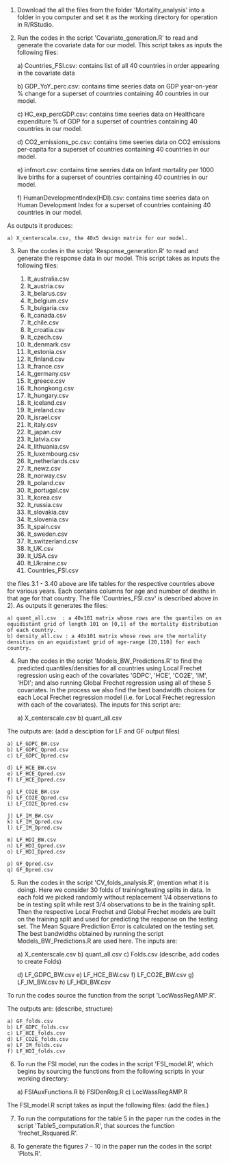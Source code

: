 
1) Download the all the files from the folder 'Mortality_analysis' into a folder in you computer and set it as the working directory for operation in R/RStudio.

2) Run the codes in the script 'Covariate_generation.R' to read and generate the covariate data for our model. 
This script takes as inputs the following files:
    
    a) Countries_FSI.csv:    contains list of all 40 countries in order appearing in the covariate data
    
    b) GDP_YoY_perc.csv:     contains time seeries data on GDP year-on-year % change for a superset of countries containing 40 countries in our model.
    
    c) HC_exp_percGDP.csv:   contains time seeries data on Healthcare expenditure % of GDP for a superset of countries containing 40 countries in our model.
    
    d) CO2_emissions_pc.csv: contains time seeries data on CO2 emissions per-capita for a superset of countries containing 40 countries in our model.
    
    e) infmort.csv:   contains time seeries data on Infant mortality per 1000 live births for a superset of countries containing 40 countries in our model.
    
    f) HumanDevelopmentIndex(HDI).csv: contains time seeries data on Human Development Index for a superset of countries containing 40 countries in our model.

As outputs it produces:

    a) X_centerscale.csv, the 40x5 design matrix for our model. 

3) Run the codes in the script 'Response_generation.R' to read and generate the response data in our model. This script takes as inputs the following files:
    
    1.   lt_australia.csv
    2.   lt_austria.csv
    3.   lt_belarus.csv  
    4.   lt_belgium.csv
    5.   lt_bulgaria.csv
    6.   lt_canada.csv
    7.   lt_chile.csv
    8.   lt_croatia.csv
    9.   lt_czech.csv
    10.  lt_denmark.csv
    11.  lt_estonia.csv 
    12.  lt_finland.csv
    13.  lt_france.csv
    14.  lt_germany.csv
    15.  lt_greece.csv
    16.  lt_hongkong.csv
    17.  lt_hungary.csv
    18.  lt_iceland.csv
    19.  lt_ireland.csv
    20.  lt_israel.csv
    21.  lt_italy.csv
    22.  lt_japan.csv
    23.  lt_latvia.csv
    24.  lt_lithuania.csv
    25.  lt_luxembourg.csv
    26.  lt_netherlands.csv
    27.  lt_newz.csv
    28.  lt_norway.csv
    29.  lt_poland.csv
    30.  lt_portugal.csv
    31.  lt_korea.csv
    32.  lt_russia.csv
    33.  lt_slovakia.csv
    34.  lt_slovenia.csv
    35.  lt_spain.csv
    36.  lt_sweden.csv
    37.  lt_switzerland.csv
    38.  lt_UK.csv
    39.  lt_USA.csv
    40.  lt_Ukraine.csv
    
    41)   Countries_FSI.csv

the files 3.1 - 3.40 above are life tables for the respective countries above for various years. Each contains columns for age and number of deaths 
in that age for that country. The file 'Countries_FSI.csv' is described above in 2). As outputs it generates the files:
    
    a) quant_all.csv  : a 40x101 matrix whose rows are the quantiles on an equidistant grid of length 101 on [0,1] of the mortality distribution of each country.
    b) density_all.csv : a 40x101 matrix whose rows are the mortality densities on an equidistant grid of age-range [20,110] for each country.


4) Run the codes in the script 'Models_BW_Predictions.R' to find the predicted quantiles/densities for all countries using Local Frechet regression using each of the covariates 'GDPC', 'HCE', 'CO2E', 'IM', 'HDI'; and also running Global Frechet regression using all of these 5 covariates. In the process we also find the best bandwidth choices for each Local Frechet regression model (i.e. for Local Fréchet regression with each of the covariates). The inputs for this script are:

    a) X_centerscale.csv
    b) quant_all.csv

The outputs are: (add a desciption for LF and GF output files)

    a) LF_GDPC_BW.csv
    b) LF_GDPC_Qpred.csv
    c) LF_GDPC_Dpred.csv
    
    d) LF_HCE_BW.csv
    e) LF_HCE_Qpred.csv
    f) LF_HCE_Dpred.csv
    
    g) LF_CO2E_BW.csv
    h) LF_CO2E_Qpred.csv
    i) LF_CO2E_Dpred.csv
    
    j) LF_IM_BW.csv
    k) LF_IM_Qpred.csv
    l) LF_IM_Dpred.csv
    
    m) LF_HDI_BW.csv
    n) LF_HDI_Qpred.csv
    o) LF_HDI_Dpred.csv
    
    p) GF_Qpred.csv
    q) GF_Dpred.csv    
    
5) Run the codes in the script 'CV_folds_analysis.R', (mention what it is doing). Here we consider 30 folds of training/testing splits in data. In each fold we picked randomly without replacement 1/4 observations to be in testing split while rest 3/4 observations to be in the training split. Then the respective Local Frechet and Global Frechet models are built on the training split and used for predicting the response on the testing set. The Mean Square Prediction Error is calculated on the testing set. The best bandwidths obtained by running the script Models_BW_Predictions.R are used here. The inputs are:

    a) X_centerscale.csv
    b) quant_all.csv
    c) Folds.csv (describe, add codes to create Folds)
    
    d) LF_GDPC_BW.csv
    e) LF_HCE_BW.csv
    f) LF_CO2E_BW.csv
    g) LF_IM_BW.csv
    h) LF_HDI_BW.csv
    
To run the codes source the function from the script 'LocWassRegAMP.R'.

The outputs are: (describe, structure)

    a) GF_folds.csv
    b) LF_GDPC_folds.csv
    c) LF_HCE_folds.csv
    d) LF_CO2E_folds.csv
    e) LF_IM_folds.csv
    f) LF_HDI_folds.csv

6) To run the FSI model, run the codes in the script 'FSI_model.R', which begins by sourcing the functions from the following scripts in your working directory:

    a) FSIAuxFunctions.R
    b) FSIDenReg.R
    c) LocWassRegAMP.R

The FSI_model.R script takes as input the following files: (add the files.)

7) To run the computations for the table 5 in the paper run the codes in the script 'Table5_computation.R', that sources the function 'frechet_Rsquared.R'.

8) To generate the figures 7 - 10 in the paper run the codes in the script 'Plots.R'. 
